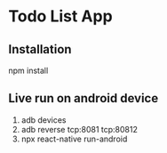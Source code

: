# Todo List App

## Installation
npm install

## Live run on android device
1. adb devices
2. adb reverse tcp:8081 tcp:80812
3. npx react-native run-android
